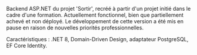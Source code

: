 Backend ASP.NET du projet 'Sortir', recréé à partir d'un projet initié dans le cadre d'une formation. Actuellement fonctionnel, bien que partiellement achevé et non déployé. Le développement de cette version a été mis en pause en raison de nouvelles priorités professionnelles.

Caractéristiques : .NET 8, Domain-Driven Design, adaptateur PostgreSQL, EF Core Identity.
